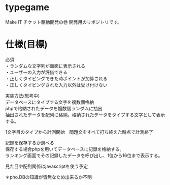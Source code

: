 # typegame
Make IT チケット駆動開発の巻 開発用のリポジトリです。

# 仕様(目標)
必須<br>
  ・ランダムな文字列が画面に表示される<br>
  ・ユーザーの入力が評価できる<br>
  ・正しくタイピングできた時ポイントが加算される<br>
  ・正しくタイピングされた入力以外は受け付けない<br>
  
 実装方法(思考中)<br>
 データベースにタイプする文字を複数個格納<br>
 phpで格納されたデータを複数個ランダムに抽出<br>
 抽出されたデータを配列に格納。格納されたデータをタイプする文字として表示する。<br>
 
 1文字目のタイプから計測開始　問題文をすべて打ち終えた時点で計測終了<br>
 
 記録を保存するか選べる<br>
 保存する場合phpを用いてデータベースに記録を格納する。<br>
 ランキング画面でその記録したデータを呼び出し、1位から16位まで表示する。<br>
 
 見た目や配列関係はjavascriptを使う予定<br>
 
 ＊pho.DBの知識が皆無なため出来るか不明　<br>


